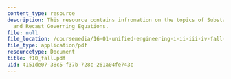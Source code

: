 ```yaml
---
content_type: resource
description: This resource contains infromation on the topics of Substantial Derivative
  and Recast Governing Equations.
file: null
file_location: /coursemedia/16-01-unified-engineering-i-ii-iii-iv-fall-2005-spring-2006/4151de0738c5f37b728c261a04fe743c_f10_fall.pdf
file_type: application/pdf
resourcetype: Document
title: f10_fall.pdf
uid: 4151de07-38c5-f37b-728c-261a04fe743c
---
```

